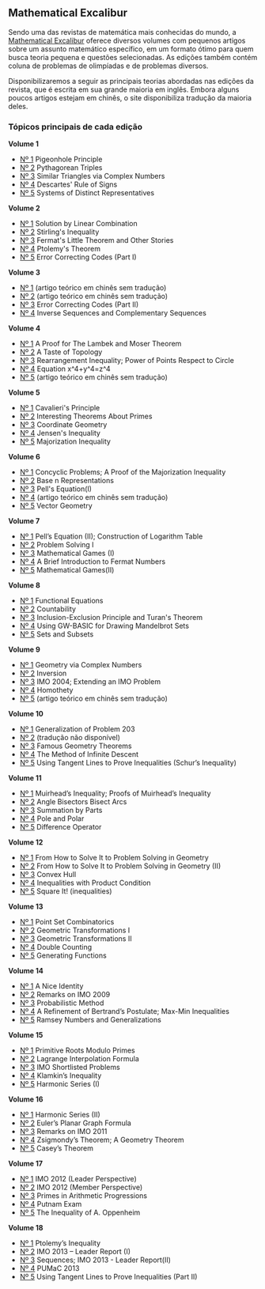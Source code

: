 ## Mathematical Excalibur

Sendo uma das revistas de matemática mais conhecidas do mundo, a [Mathematical Excalibur](https://www.math.ust.hk/excalibur/) oferece diversos volumes com pequenos artigos sobre um assunto matemático específico, em um formato ótimo para quem busca teoria pequena e questões selecionadas. As edições também contém coluna de problemas de olimpíadas e de problemas diversos.

Disponibilizaremos a seguir as principais teorias abordadas nas edições da revista, que é escrita em sua grande maioria em inglês. Embora alguns poucos artigos estejam em chinês, o site disponibiliza tradução da maioria deles.

### Tópicos principais de cada edição


__Volume 1__

 - [Nº 1]() Pigeonhole Principle
 - [Nº 2]() Pythagorean Triples
 - [Nº 3]() Similar Triangles via Complex Numbers
 - [Nº 4]() Descartes' Rule of Signs
 - [Nº 5]() Systems of Distinct Representatives

__Volume 2__

 - [Nº 1]() Solution by Linear Combination
 - [Nº 2]() Stirling's Inequality
 - [Nº 3]() Fermat's Little Theorem and Other Stories
 - [Nº 4]() Ptolemy's Theorem
 - [Nº 5]() Error Correcting Codes (Part I)

__Volume 3__

 - [Nº 1]() (artigo teórico em chinês sem tradução)
 - [Nº 2]() (artigo teórico em chinês sem tradução)
 - [Nº 3]() Error Correcting Codes (Part II)
 - [Nº 4]() Inverse Sequences and Complementary Sequences

__Volume 4__

 - [Nº 1]() A Proof for The Lambek and Moser Theorem
 - [Nº 2]() A Taste of Topology
 - [Nº 3]() Rearrangement Inequality; Power of Points Respect to Circle
 - [Nº 4]() Equation x^4+y^4=z^4
 - [Nº 5]() (artigo teórico em chinês sem tradução)

__Volume 5__

 - [Nº 1]() Cavalieri's Principle
 - [Nº 2]() Interesting Theorems About Primes
 - [Nº 3]() Coordinate Geometry
 - [Nº 4]() Jensen's Inequality
 - [Nº 5]() Majorization Inequality

__Volume 6__

 - [Nº 1]() Concyclic Problems; A Proof of the Majorization Inequality
 - [Nº 2]() Base n Representations
 - [Nº 3]() Pell's Equation(I)
 - [Nº 4]() (artigo teórico em chinês sem tradução)
 - [Nº 5]() Vector Geometry

__Volume 7__

 - [Nº 1]() Pell’s Equation (II); Construction of Logarithm Table
 - [Nº 2]() Problem Solving I
 - [Nº 3]() Mathematical Games (I) 
 - [Nº 4]() A Brief Introduction to Fermat Numbers
 - [Nº 5]() Mathematical Games(II)

__Volume 8__

 - [Nº 1]() Functional Equations
 - [Nº 2]() Countability
 - [Nº 3]() Inclusion-Exclusion Principle and Turan's Theorem
 - [Nº 4]() Using GW-BASIC for Drawing Mandelbrot Sets
 - [Nº 5]() Sets and Subsets

__Volume 9__

 - [Nº 1]() Geometry via Complex Numbers
 - [Nº 2]() Inversion
 - [Nº 3]() IMO 2004; Extending an IMO Problem
 - [Nº 4]() Homothety
 - [Nº 5]() (artigo teórico em chinês sem tradução)

__Volume 10__

 - [Nº 1]() Generalization of Problem 203
 - [Nº 2]() (tradução não disponível)
 - [Nº 3]() Famous Geometry Theorems
 - [Nº 4]() The Method of Infinite Descent
 - [Nº 5]() Using Tangent Lines to Prove Inequalities (Schur’s Inequality)

__Volume 11__

 - [Nº 1]() Muirhead’s Inequality; Proofs of Muirhead’s Inequality
 - [Nº 2]() Angle Bisectors Bisect Arcs
 - [Nº 3]() Summation by Parts
 - [Nº 4]() Pole and Polar
 - [Nº 5]() Difference Operator

__Volume 12__

 - [Nº 1]() From How to Solve It to Problem Solving in Geometry
 - [Nº 2]() From How to Solve It to Problem Solving in Geometry (II)
 - [Nº 3]() Convex Hull
 - [Nº 4]() Inequalities with Product Condition
 - [Nº 5]() Square It! (inequalities)

__Volume 13__

 - [Nº 1]() Point Set Combinatorics
 - [Nº 2]() Geometric Transformations I
 - [Nº 3]() Geometric Transformations II
 - [Nº 4]() Double Counting
 - [Nº 5]() Generating Functions

__Volume 14__

 - [Nº 1]() A Nice Identity
 - [Nº 2]() Remarks on IMO 2009
 - [Nº 3]() Probabilistic Method
 - [Nº 4]() A Refinement of Bertrand’s Postulate; Max-Min Inequalities
 - [Nº 5]() Ramsey Numbers and Generalizations

__Volume 15__

 - [Nº 1]() Primitive Roots Modulo Primes
 - [Nº 2]() Lagrange Interpolation Formula
 - [Nº 3]() IMO Shortlisted Problems
 - [Nº 4]() Klamkin’s Inequality
 - [Nº 5]() Harmonic Series (I)

__Volume 16__

 - [Nº 1]() Harmonic Series (II)
 - [Nº 2]() Euler’s Planar Graph Formula
 - [Nº 3]() Remarks on IMO 2011
 - [Nº 4]() Zsigmondy’s Theorem; A Geometry Theorem
 - [Nº 5]() Casey’s Theorem

__Volume 17__

 - [Nº 1]() IMO 2012 (Leader Perspective)
 - [Nº 2]() IMO 2012 (Member Perspective)
 - [Nº 3]() Primes in Arithmetic Progressions
 - [Nº 4]() Putnam Exam
 - [Nº 5]() The Inequality of A. Oppenheim

__Volume 18__

 - [Nº 1]() Ptolemy’s Inequality
 - [Nº 2]() IMO 2013 – Leader Report (I)
 - [Nº 3]() Sequences; IMO 2013 - Leader Report(II)
 - [Nº 4]() PUMaC 2013
 - [Nº 5]() Using Tangent Lines to Prove Inequalities (Part II)

